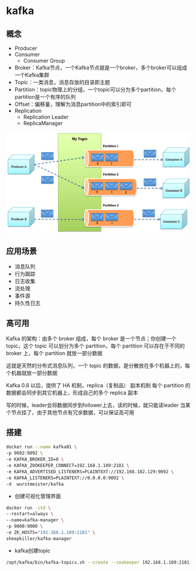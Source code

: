 # kafka

## 概念

- Producer 
- Consumer 
  - Consumer Group
- Broker：Kafka节点，一个Kafka节点就是一个broker，多个broker可以组成一个Kafka集群
- Topic：一类消息，消息存放的目录即主题
- Partition：topic物理上的分组，一个topic可以分为多个partition，每个partition是一个有序的队列
- Offset：偏移量，理解为消息partition中的索引即可
- Replication
  - Replication Leader
  - ReplicaManager

![2020316194249](/assets/2020316194249.png)

## 应用场景

- 消息队列
- 行为跟踪
- 日志收集
- 流处理
- 事件源
- 持久性日志

## 高可用

Kafka 的架构：由多个 broker 组成，每个 broker 是一个节点；你创建一个 topic，这个 topic 可以划分为多个 partition，每个 partition 可以存在于不同的 broker 上，每个 partition 就放一部分数据

这就是天然的分布式消息队列，一个 topic 的数据，是分散放在多个机器上的，每个机器就放一部分数据

Kafka 0.8 以后，提供了 HA 机制，replica（复制品） 副本机制
每个 partition 的数据都会同步到其它机器上，形成自己的多个 replica 副本

写的时候，leader会将数据同步到follower上去，读的时候，就只能读leader
当某个节点挂了，由于其他节点有冗余数据，可以保证高可用

## 搭建

```sh
docker run --name kafka01 \
-p 9092:9092 \
-e KAFKA_BROKER_ID=0 \
-e KAFKA_ZOOKEEPER_CONNECT=192.168.1.109:2181 \
-e KAFKA_ADVERTISED_LISTENERS=PLAINTEXT://192.168.182.129:9092 \
-e KAFKA_LISTENERS=PLAINTEXT://0.0.0.0:9092 \
-d  wurstmeister/kafka  
```

- 创建可视化管理界面

```sh
docker run -itd \
--restart=always \
--name=kafka-manager \
-p 9000:9000 \
-e ZK_HOSTS="192.168.1.109:2181" \
sheepkiller/kafka-manager
```

- kafka创建topic

```sh
/opt/kafka/bin/kafka-topics.sh --create --zookeeper 192.168.1.109:2181 --replication-factor 1 --partitions 1 --topic my_log
```